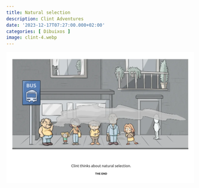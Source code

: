 ```yaml
---
title: Natural selection
description: Clint Adventures
date: '2023-12-17T07:27:00.000+02:00'
categories: [ Dibuixos ]
image: clint-4.webp
---
```


![](clint-4.webp "Clint - Natural Selection")
